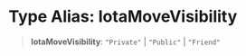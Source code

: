 # Type Alias: IotaMoveVisibility

> **IotaMoveVisibility**: `"Private"` \| `"Public"` \| `"Friend"`
